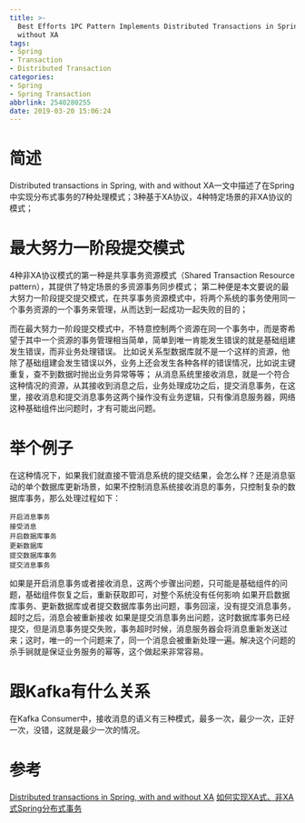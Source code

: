 ```yaml
---
title: >-
  Best Efforts 1PC Pattern Implements Distributed Transactions in Spring,
  without XA
tags:
- Spring
- Transaction
- Distributed Transaction
categories:
- Spring
- Spring Transaction
abbrlink: 2540280255
date: 2019-03-20 15:06:24
---
```

# 简述
Distributed transactions in Spring, with and without XA一文中描述了在Spring中实现分布式事务的7种处理模式；3种基于XA协议，4种特定场景的非XA协议的模式；
# 最大努力一阶段提交模式
4种非XA协议模式的第一种是共享事务资源模式（Shared Transaction Resource pattern），其提供了特定场景的多资源事务同步模式；
第二种便是本文要说的最大努力一阶段提交提交模式，在共享事务资源模式中，将两个系统的事务使用同一个事务资源的一个事务来管理，从而达到一起成功一起失败的目的；
<!-- more -->
而在最大努力一阶段提交模式中，不特意控制两个资源在同一个事务中，而是寄希望于其中一个资源的事务管理相当简单，简单到唯一肯能发生错误的就是基础组建发生错误，而非业务处理错误。
比如说关系型数据库就不是一个这样的资源，他除了基础组建会发生错误以外，业务上还会发生各种各样的错误情况，比如说主键重复，查不到数据时抛出业务异常等等；
从消息系统里接收消息，就是一个符合这种情况的资源，从其接收到消息之后，业务处理成功之后，提交消息事务，在这里，接收消息和提交消息事务这两个操作没有业务逻辑，只有像消息服务器，网络这种基础组件出问题时，才有可能出问题。

# 举个例子
在这种情况下，如果我们就直接不管消息系统的提交结果，会怎么样？还是消息驱动的单个数据库更新场景，如果不控制消息系统接收消息的事务，只控制复杂的数据库事务，那么处理过程如下：

```
开启消息事务
接受消息
开启数据库事务
更新数据库
提交数据库事务
提交消息事务
```

如果是开启消息事务或者接收消息，这两个步骤出问题，只可能是基础组件的问题，基础组件恢复之后，重新获取即可，对整个系统没有任何影响
如果开启数据库事务、更新数据库或者提交数据库事务出问题，事务回滚，没有提交消息事务，超时之后，消息会被重新接收
如果是提交消息事务出问题，这时数据库事务已经提交，但是消息事务提交失败，事务超时时候，消息服务器会将消息重新发送过来；这时，唯一的一个问题来了，同一个消息会被重新处理一遍。解决这个问题的杀手锏就是保证业务服务的幂等，这个做起来非常容易。

# 跟Kafka有什么关系
在Kafka Consumer中，接收消息的语义有三种模式，最多一次，最少一次，正好一次，没错，这就是最少一次的情况。
# 参考
[Distributed transactions in Spring, with and without XA](https://www.javaworld.com/article/2077963/distributed-transactions-in-spring--with-and-without-xa.html)
[如何实现XA式、非XA式Spring分布式事务](http://www.importnew.com/15812.html)

